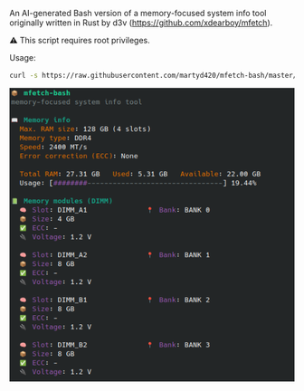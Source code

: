 An AI-generated Bash version of a memory-focused system info tool originally written in Rust by d3v (https://github.com/xdearboy/mfetch).

⚠️ This script requires root privileges.

Usage: 

```bash
curl -s https://raw.githubusercontent.com/martyd420/mfetch-bash/master/mfetch.sh | sudo bash
```

![Screenshot](screenshot.png)
